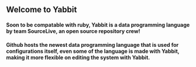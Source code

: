 ## Welcome to Yabbit
#### Soon to be compatable with ruby, Yabbit is a data programming language by team SourceLive, an open source repository crew!
#### Github hosts the newest data programming language that is used for configurations itself, even some of the language is made with Yabbit, making it more flexible on editing the system with Yabbit.
